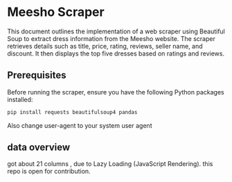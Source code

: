 # Meesho Scraper

This document outlines the implementation of a web scraper using Beautiful Soup to extract dress information from the Meesho website. 
The scraper retrieves details such as title, price, rating, reviews, seller name, and discount. It then displays the top five dresses based on ratings and reviews.

## Prerequisites

Before running the scraper, ensure you have the following Python packages installed:

```bash
pip install requests beautifulsoup4 pandas
```
Also change user-agent to your system user agent 

## data overview
got about 21 columns , due to Lazy Loading (JavaScript Rendering). this repo is open for contribution.





